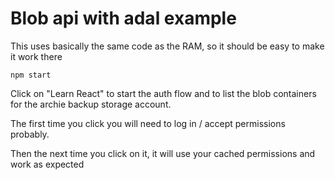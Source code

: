 # Blob api with adal example

This uses basically the same code as the RAM, so it should be easy to make it work there

`npm start`

Click on "Learn React" to start the auth flow and to list the blob containers for the archie backup storage account.

The first time you click you will need to log in / accept permissions probably.

Then the next time you click on it, it will use your cached permissions and work as expected

